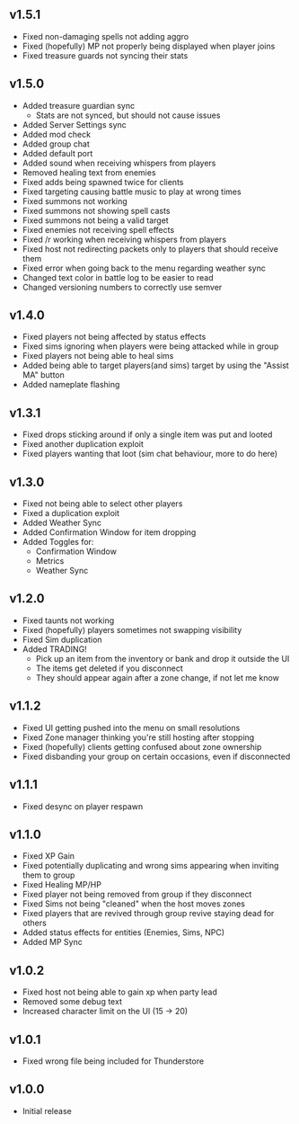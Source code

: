 ## v1.5.1
- Fixed non-damaging spells not adding aggro
- Fixed (hopefully) MP not properly being displayed when player joins
- Fixed treasure guards not syncing their stats

## v1.5.0
- Added treasure guardian sync
  - Stats are not synced, but should not cause issues
- Added Server Settings sync
- Added mod check
- Added group chat
- Added default port
- Added sound when receiving whispers from players
- Removed healing text from enemies
- Fixed adds being spawned twice for clients
- Fixed targeting causing battle music to play at wrong times
- Fixed summons not working
- Fixed summons not showing spell casts
- Fixed summons not being a valid target
- Fixed enemies not receiving spell effects
- Fixed /r working when receiving whispers from players
- Fixed host not redirecting packets only to players that should receive them
- Fixed error when going back to the menu regarding weather sync
- Changed text color in battle log to be easier to read
- Changed versioning numbers to correctly use semver

## v1.4.0
- Fixed players not being affected by status effects
- Fixed sims ignoring when players were being attacked while in group
- Fixed players not being able to heal sims
- Added being able to target players(and sims) target by using the "Assist MA" button
- Added nameplate flashing

## v1.3.1
- Fixed drops sticking around if only a single item was put and looted
- Fixed another duplication exploit
- Fixed players wanting that loot (sim chat behaviour, more to do here)

## v1.3.0
- Fixed not being able to select other players
- Fixed a duplication exploit
- Added Weather Sync
- Added Confirmation Window for item dropping
- Added Toggles for:
  - Confirmation Window
  - Metrics
  - Weather Sync

## v1.2.0
- Fixed taunts not working
- Fixed (hopefully) players sometimes not swapping visibility
- Fixed Sim duplication
- Added TRADING!
  - Pick up an item from the inventory or bank and drop it outside the UI
  - The items get deleted if you disconnect
  - They should appear again after a zone change, if not let me know

## v1.1.2
- Fixed UI getting pushed into the menu on small resolutions
- Fixed Zone manager thinking you're still hosting after stopping
- Fixed (hopefully) clients getting confused about zone ownership
- Fixed disbanding your group on certain occasions, even if disconnected

## v1.1.1
- Fixed desync on player respawn

## v1.1.0
- Fixed XP Gain
- Fixed potentially duplicating and wrong sims appearing when inviting them to group
- Fixed Healing MP/HP
- Fixed player not being removed from group if they disconnect
- Fixed Sims not being "cleaned" when the host moves zones
- Fixed players that are revived through group revive staying dead for others
- Added status effects for entities (Enemies, Sims, NPC)
- Added MP Sync

## v1.0.2
- Fixed host not being able to gain xp when party lead
- Removed some debug text
- Increased character limit on the UI (15 -> 20)

## v1.0.1
- Fixed wrong file being included for Thunderstore

## v1.0.0
- Initial release